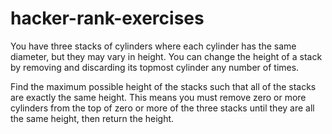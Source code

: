 # hacker-rank-exercises

You have three stacks of cylinders where each cylinder has the same diameter, but they may vary in height.
You can change the height of a stack by removing and discarding its topmost cylinder any number of times.

Find the maximum possible height of the stacks such that all of the stacks are exactly the same height.
This means you must remove zero or more cylinders from the top of zero or more of the three stacks until they are all the same height, 
then return the height.
